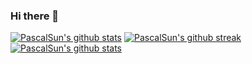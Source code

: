 ### Hi there 👋
[![PascalSun's github stats](https://github-readme-stats.vercel.app/api?username=PascalSun&theme=blue-green)](https://github.com/PascalSun)
[![PascalSun's github streak](https://github-readme-streak-stats.herokuapp.com/?user=PascalSun&theme=blue-green)](https://github.com/PascalSun)
[![PascalSun's github stats](https://github-readme-stats.vercel.app/api/top-langs/?username=PascalSun&theme=blue-green)](https://github.com/PascalSun)
<!--
**PascalSun/PascalSun** is a ✨ _special_ ✨ repository because its `README.md` (this file) appears on your GitHub profile.

Here are some ideas to get you started:

- 🔭 I’m currently working on ...
- 🌱 I’m currently learning ...
- 👯 I’m looking to collaborate on ...
- 🤔 I’m looking for help with ...
- 💬 Ask me about ...
- 📫 How to reach me: ...
- 😄 Pronouns: ...
- ⚡ Fun fact: ...
-->
